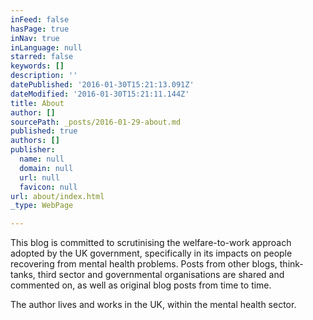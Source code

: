 ```yaml
---
inFeed: false
hasPage: true
inNav: true
inLanguage: null
starred: false
keywords: []
description: ''
datePublished: '2016-01-30T15:21:13.091Z'
dateModified: '2016-01-30T15:21:11.144Z'
title: About
author: []
sourcePath: _posts/2016-01-29-about.md
published: true
authors: []
publisher:
  name: null
  domain: null
  url: null
  favicon: null
url: about/index.html
_type: WebPage

---
```

This blog is committed to scrutinising the welfare-to-work
approach adopted by the UK government, specifically in its impacts on people recovering from mental
health problems. Posts from other blogs, think-tanks, third sector and governmental organisations are shared and commented on, as well as original blog posts from time to time.

The author lives and works in the UK, within the mental health sector.